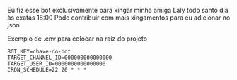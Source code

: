Eu fiz esse bot exclusivamente para xingar minha amiga Laly todo santo dia às exatas 18:00 
Pode contribuir com mais xingamentos para eu adicionar no json

Exemplo de .env para colocar na raíz do projeto

```env
BOT_KEY=chave-do-bot
TARGET_CHANNEL_ID=000000000000000
TARGET_USER_ID=0000000000000000
CRON_SCHEDULE=22 20 * * *
```

